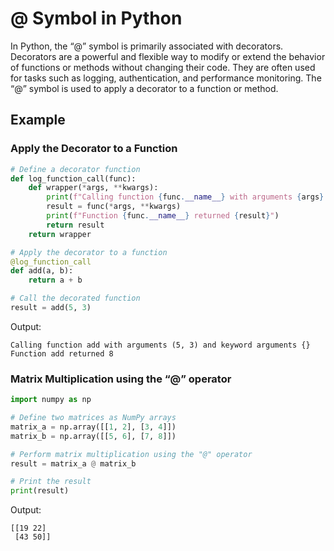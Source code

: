 # @ Symbol in Python

In Python, the “@” symbol is primarily associated with decorators. Decorators are a powerful and flexible way to modify or extend the behavior of functions or methods without changing their code. They are often used for tasks such as logging, authentication, and performance monitoring. The “@” symbol is used to apply a decorator to a function or method.

## Example

### Apply the Decorator to a Function

```python
# Define a decorator function
def log_function_call(func):
    def wrapper(*args, **kwargs):
        print(f"Calling function {func.__name__} with arguments {args} and keyword arguments {kwargs}")
        result = func(*args, **kwargs)
        print(f"Function {func.__name__} returned {result}")
        return result
    return wrapper

# Apply the decorator to a function
@log_function_call
def add(a, b):
    return a + b

# Call the decorated function
result = add(5, 3)
```

Output:

```
Calling function add with arguments (5, 3) and keyword arguments {}
Function add returned 8
```

### Matrix Multiplication using the “@” operator

```python
import numpy as np

# Define two matrices as NumPy arrays
matrix_a = np.array([[1, 2], [3, 4]])
matrix_b = np.array([[5, 6], [7, 8]])

# Perform matrix multiplication using the "@" operator
result = matrix_a @ matrix_b

# Print the result
print(result)
```

Output:

```
[[19 22]
 [43 50]]
```
